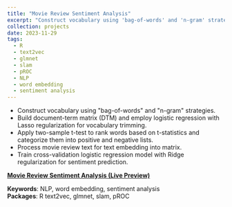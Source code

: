 ```yaml
---
title: "Movie Review Sentiment Analysis"
excerpt: "Construct vocabulary using 'bag-of-words' and 'n-gram' strategies using R. <br/><img src='/images/movie.png'>"
collection: projects
date: 2023-11-29
tags:
  - R 
  - text2vec
  - glmnet
  - slam
  - pROC
  - NLP
  - word embedding
  - sentiment analysis
---
```



- Construct vocabulary using "bag-of-words" and "n-gram" strategies.
- Build document-term matrix (DTM) and employ logistic regression with Lasso regularization for vocabulary trimming.
- Apply two-sample t-test to rank words based on t-statistics and categorize them into positive and negative lists.
- Process movie review text for text embedding into matrix.
- Train cross-validation logistic regression model with Ridge regularization for sentiment prediction.

**[Movie Review Sentiment Analysis (Live Preview)](http://htmlpreview.github.io/?https://github.com/ranranrunforit/Statistical-Projects/blob/main/Sentiment%20Analysis/Sentiment%20Analysis.html)**

**Keywords**: NLP, word embedding, sentiment analysis  
**Packages**: R text2vec, glmnet, slam, pROC
